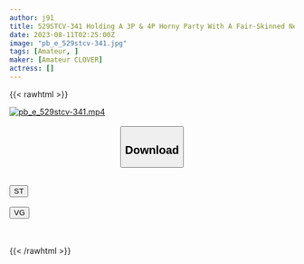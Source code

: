 ```yaml
---
author: j91
title: 529STCV-341 Holding A 3P & 4P Horny Party With A Fair-Skinned Neat And Clean JD Duo In Bikinis! ! Tide Juice That Comes Out From All-You-Can-Eat Www With Vaginal Cum Shot & Semen Bukkake On A Tight Body! Overflowing Semen! ! The End Is No Longer A Weapon Level…! ? Gachiakume To The Fierce Piston Of The Extra-Thick Pen…! ! A Total Of 5 Shots! ! [#Pool X Nampa #Nano-Chan/Nanamin]
date: 2023-08-11T02:25:00Z
image: "pb_e_529stcv-341.jpg"
tags: [Amateur, ]
maker: [Amateur CLOVER]
actress: []
---
```



{{< rawhtml >}}

<div class="video" data-videoid="J0kLy78yKxsj3Z0">
    <a href="javascript:;">
        <img src="https://my.j91.asia/posts/pb_e_529stcv-341/pb_e_529stcv-341.jpg" width="WIDTH" height="HEIGHT" alt="pb_e_529stcv-341.mp4" loading="lazy">
    </a>
</div>

<script type="text/javascript" src="https://j91.asia/asset/on-demand-st.js"></script>

<br>
  <link rel="stylesheet" href="https://j91.asia/asset/bs5.css">
  
  <center>
  <button class="btn btn-primary" type="button" data-bs-toggle="collapse" data-bs-target=".multi-collapse" aria-expanded="false" aria-controls="multiCollapseExample1 multiCollapseExample2"><h2>Download</h2></button></center>
</p>
<div class="row">
  <div class="col">
    <div class="collapse multi-collapse" id="multiCollapseExample1">
      <div class="card card-body">
	      	      <br>
<div class="buttons">  
<a href="https://streamtape.to/v/J0kLy78yKxsj3Z0"><button class="btn-hover color-3"><i class="fa fa-download"></i> ST</button></a></div>
    </div>
  </div>
</div>
  <div class="col">
    <div class="collapse multi-collapse" id="multiCollapseExample2">
      <div class="card card-body">
	      <br>
<div class="buttons">
    <a href="https://vgembed.com/v/P0poO1mwd1Oz17v"><button class="btn-hover color-9"><i class="fa fa-download"></i> VG</button></a></div>
<br><br>
      </div>
    </div>
  </div>
</div>

{{< /rawhtml >}}